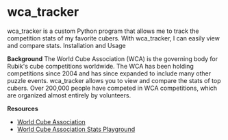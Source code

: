 # wca_tracker

wca_tracker is a custom Python program that allows me to track the competition stats of my favorite cubers. With wca_tracker, I can easily view and compare stats.
Installation and Usage

__Background__ 
The World Cube Association (WCA) is the governing body for Rubik's cube competitions worldwide. The WCA has been holding competitions since 2004 and has since expanded to include many other puzzle events. wca_tracker allows you to view and compare the stats of top cubers. Over 200,000 people have competed in WCA competitions, which are organized almost entirely by volunteers. 

__Resources__ 

- [World Cube Association](https://www.worldcubeassociation.org/)  
- [World Cube Association Stats Playground](https://statistics.worldcubeassociation.org/)
